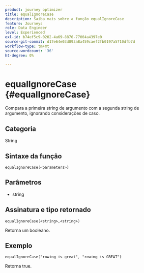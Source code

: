 ```yaml
---
product: journey optimizer
title: equalIgnoreCase
description: Saiba mais sobre a função equalIgnoreCase
feature: Journeys
role: Data Engineer
level: Experienced
exl-id: b74ef5c9-0202-4a69-8870-77004a4397e0
source-git-commit: d17e64e03d093a8a459caef2fb0197a5710dfb7d
workflow-type: tm+mt
source-wordcount: '36'
ht-degree: 0%

---
```


# equalIgnoreCase {#equalIgnoreCase}

Compara a primeira string de argumento com a segunda string de argumento, ignorando considerações de caso.

## Categoria

String

## Sintaxe da função

`equalIgnoreCase(<parameters>)`

## Parâmetros

* string

## Assinatura e tipo retornado

`equalIgnoreCase(<string>,<string>)`

Retorna um booleano.

## Exemplo

`equalIgnoreCase("rowing is great", "rowing is GREAT")`

Retorna true.
